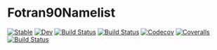 # Fotran90Namelist

[![Stable](https://img.shields.io/badge/docs-stable-blue.svg)](https://singularitti.github.io/Fotran90Namelist.jl/stable)
[![Dev](https://img.shields.io/badge/docs-dev-blue.svg)](https://singularitti.github.io/Fotran90Namelist.jl/dev)
[![Build Status](https://travis-ci.com/singularitti/Fotran90Namelist.jl.svg?branch=master)](https://travis-ci.com/singularitti/Fotran90Namelist.jl)
[![Build Status](https://ci.appveyor.com/api/projects/status/github/singularitti/Fotran90Namelist.jl?svg=true)](https://ci.appveyor.com/project/singularitti/Fotran90Namelist-jl)
[![Codecov](https://codecov.io/gh/singularitti/Fotran90Namelist.jl/branch/master/graph/badge.svg)](https://codecov.io/gh/singularitti/Fotran90Namelist.jl)
[![Coveralls](https://coveralls.io/repos/github/singularitti/Fotran90Namelist.jl/badge.svg?branch=master)](https://coveralls.io/github/singularitti/Fotran90Namelist.jl?branch=master)
[![Build Status](https://api.cirrus-ci.com/github/singularitti/Fotran90Namelist.jl.svg)](https://cirrus-ci.com/github/singularitti/Fotran90Namelist.jl)
